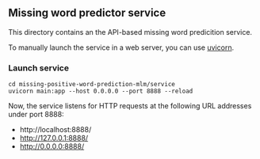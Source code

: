 ## Missing word predictor service

This directory contains an the API-based missing word predicition service.

To manually launch the service in a web server, you can use [uvicorn](https://www.tutorialspoint.com/fastapi/fastapi_uvicorn.htm).

### Launch service
```console
cd missing-positive-word-prediction-mlm/service
uvicorn main:app --host 0.0.0.0 --port 8888 --reload
```

Now, the service listens for HTTP requests at the following URL addresses under port 8888:
- http://localhost:8888/
- http://127.0.0.1:8888/
- http://0.0.0.0:8888/
